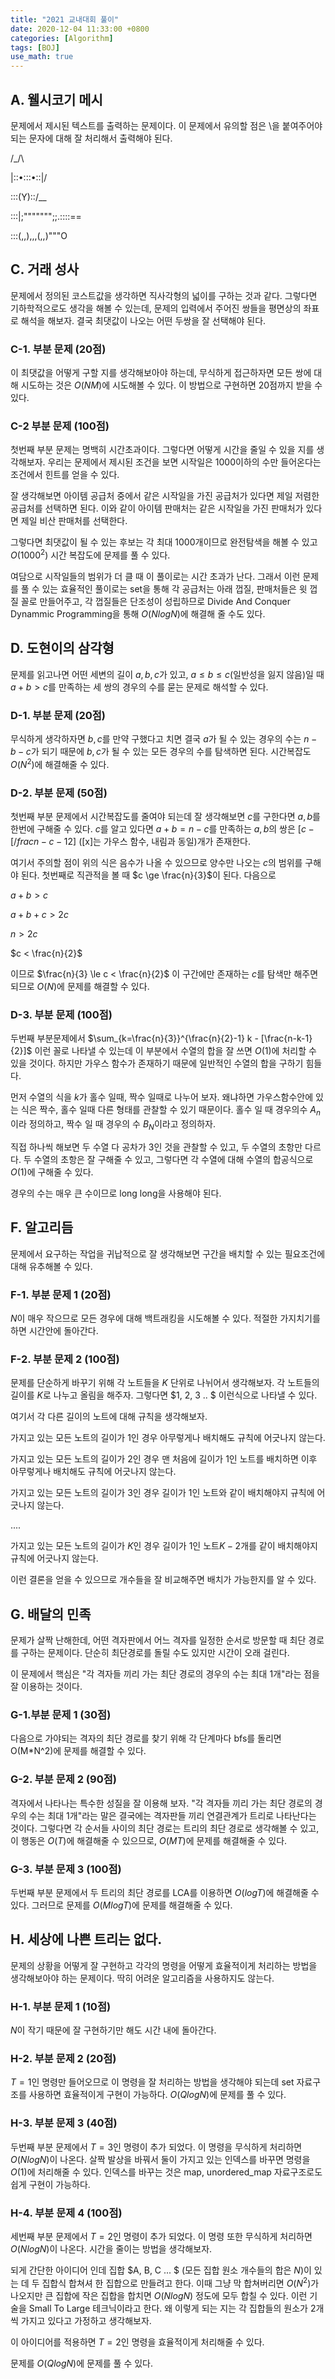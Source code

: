 ```yaml
---
title: "2021 교내대회 풀이"
date: 2020-12-04 11:33:00 +0800
categories: [Algorithm]
tags: [BOJ]
use_math: true
---
```




## A. 웰시코기 메시

문제에서 제시된 텍스트를 출력하는 문제이다. 이 문제에서 유의할 점은 \을 붙여주어야 되는 문자에 대해 잘 처리해서 출력해야 된다.

/\_/\

\|::•:::•::|/

::\:(Y)::/__

:::|;""""""";;.::::\==

:::(,,),,,(,,)"""O



## C. 거래 성사

 문제에서 정의된 코스트값을 생각하면 직사각형의 넓이를 구하는 것과 같다. 그렇다면 기하학적으로도 생각을 해볼 수 있는데, 문제의 입력에서 주어진 쌍들을 평면상의 좌표로 해석을 해보자. 결국 최댓값이 나오는 어떤 두쌍을 잘 선택해야 된다.

### C-1. 부분 문제 (20점)

  이 최댓값을 어떻게 구할 지를 생각해보아야 하는데, 무식하게 접근하자면 모든 쌍에 대해 시도하는 것은 $O(NM)$에 시도해볼 수 있다. 이 방법으로 구현하면 20점까지 받을 수 있다.

### C-2 부분 문제 (100점)

  첫번째 부분 문제는 명백히 시간초과이다. 그렇다면 어떻게 시간을 줄일 수 있을 지를 생각해보자. 우리는 문제에서 제시된 조건을 보면 시작일은 1000이하의 수만 들어온다는 조건에서 힌트를 얻을 수 있다.

  잘 생각해보면 아이템 공급처 중에서 같은 시작일을 가진 공급처가 있다면 제일 저렴한 공급처를 선택하면 된다. 이와 같이 아이템 판매처는 같은 시작일을 가진 판매처가 있다면 제일 비산 판매처를 선택한다.

  그렇다면 최댓값이 될 수 있는 후보는 각 최대 1000개이므로 완전탐색을 해볼 수 있고 $O(1000^2)$ 시간 복잡도에 문제를 풀 수 있다.



 여담으로 시작일들의 범위가 더 클 때 이 풀이로는 시간 초과가 난다. 그래서 이런 문제를 풀 수 있는 효율적인 풀이로는 set을 통해 각 공급처는 아래 껍질, 판매처들은 윗 껍질 꼴로 만들어주고, 각 껍질들은 단조성이 성립하므로 Divide And Conquer Dynammic Programming을 통해 $O(NlogN)$에 해결해 줄 수도 있다. 



## D. 도현이의 삼각형

 문제를 읽고나면 어떤 세변의 길이 $a, b, c$가 있고, $a \le b \le c$(일반성을 잃지 않음)일 때 $a + b > c$를 만족하는 세 쌍의 경우의 수를 묻는 문제로 해석할 수 있다.

### D-1. 부분 문제 (20점)

 무식하게 생각하자면 $b, c$를 만약 구했다고 치면 결국 $a$가 될 수 있는 경우의 수는 $n-b-c$가 되기 때문에 $b, c$가 될 수 있는 모든 경우의 수를 탐색하면 된다. 시간복잡도 $O(N^2)$에 해결해줄 수 있다.

### D-2. 부분 문제 (50점)

 첫번째 부분 문제에서 시간복잡도를 줄여야 되는데 잘 생각해보면 $c$를 구한다면 $a, b$를 한번에 구해줄 수 있다. $c$를 알고 있다면 $a+b = n-c$를 만족하는 $a, b$의 쌍은 $[c - [/frac{n-c-1}{2}]$ ([x]는 가우스 함수, 내림과 동일)개가 존재한다.

  여기서 주의할 점이 위의 식은 음수가 나올 수 있으므로 양수만 나오는 $c$의 범위를 구해야 된다. 첫번째로 직관적을 볼 때 $c \ge \frac{n}{3}$이 된다. 다음으로 

$a + b > c$ 

$a + b + c > 2c$ 

$n > 2c$ 

$c < \frac{n}{2}$ 

  이므로 $\frac{n}{3} \le c < \frac{n}{2}$ 이 구간에만 존재하는 $c$를 탐색만 해주면 되므로 $O(N)$에 문제를 해결할 수 있다.

### D-3. 부분 문제 (100점)

  두번째 부분문제에서 $\sum_{k=\frac{n}{3}}^{\frac{n}{2}-1} k - [\frac{n-k-1}{2}]$ 이런 꼴로 나타낼 수 있는데 이 부분에서 수열의 합을 잘 쓰면 $O(1)$에 처리할 수 있을 것이다. 하지만 가우스 함수가 존재하기 때문에 일반적인 수열의 합을 구하기 힘들다.

  먼저 수열의 식을 $k$가 홀수 일때, 짝수 일때로 나누어 보자. 왜냐하면 가우스함수안에 있는 식은 짝수, 홀수 일때 다른 형태를 관찰할 수 있기 때문이다. 홀수 일 때 경우의수 $A_n$이라 정의하고, 짝수 일 때 경우의 수 $B_N$이라고 정의하자.

  직접 하나씩 해보면 두 수열 다 공차가 3인 것을 관찰할 수 있고, 두 수열의 초항만 다르다. 두 수열의 초항은 잘 구해줄 수 있고, 그렇다면 각 수열에 대해 수열의 합공식으로 $O(1)$에 구해줄 수 있다.

  경우의 수는 매우 큰 수이므로 long long을 사용해야 된다.



## F. 알고리듬

  문제에서 요구하는 작업을 귀납적으로 잘 생각해보면 구간을 배치할 수 있는 필요조건에 대해 유추해볼 수 있다.

### F-1. 부분 문제 1 (20점)

 $N$이 매우 작으므로 모든 경우에 대해 백트래킹을 시도해볼 수 있다. 적절한 가지치기를 하면 시간안에 돌아간다.

### F-2. 부분 문제 2 (100점)

 문제를 단순하게 바꾸기 위해 각 노트들을 $K$ 단위로 나뉘어서 생각해보자. 각 노트들의 길이를 $K$로 나누고 올림을 해주자. 그렇다면 $1, 2, 3 .. $ 이런식으로 나타낼 수 있다.

 여기서 각 다른 길이의 노트에 대해 규칙을 생각해보자. 

 가지고 있는 모든 노트의 길이가 1인 경우 아무렇게나 배치해도 규칙에 어긋나지 않는다.

 가지고 있는 모든 노트의 길이가 2인 경우 맨 처음에 길이가 1인 노트를 배치하면 이후 아무렇게나 배치해도 규칙에 어긋나지 않는다.

 가지고 있는 모든 노트의 길이가 3인 경우 길이가 1인 노트와 같이 배치해야지 규칙에 어긋나지 않는다.

 ....

 가지고 있는 모든 노트의 길이가 $K$인 경우 길이가 1인 노트$K-2$개를 같이 배치해야지 규칙에 어긋나지 않는다.

 이런 결론을 얻을 수 있으므로 개수들을 잘 비교해주면 배치가 가능한지를 알 수 있다.



## G. 배달의 민족

  문제가 살짝 난해한데, 어떤 격자판에서 어느 격자를 일정한 순서로 방문할 때 최단 경로를 구하는 문제이다. 단순히 최단경로를 돌릴 수도 있지만 시간이 오래 걸린다. 

 이 문제에서 핵심은 "각 격자들 끼리 가는 최단 경로의 경우의 수는 최대 1개"라는 점을 잘 이용하는 것이다.

### G-1.부분 문제 1 (30점)

 다음으로 가야되는 격자의 최단 경로를 찾기 위해 각 단계마다 bfs를 돌리면 O(M*N^2)에 문제를 해결할 수 있다.

### G-2. 부분 문제 2 (90점)

 격자에서 나타나는 특수한 성질을 잘 이용해 보자. "각 격자들 끼리 가는 최단 경로의 경우의 수는 최대 1개"라는 말은 결국에는 격자판들 끼리 연결관계가 트리로 나타난다는 것이다.  그렇다면 각 순서들 사이의 최단 경로는 트리의 최단 경로로 생각해볼 수 있고, 이 행동은 $O(T)$에 해결해줄 수 있으므로, $O(MT)$에 문제를 해결해줄 수 있다.

### G-3. 부분 문제 3 (100점)  

 두번째 부분 문제에서 두 트리의 최단 경로를 LCA를 이용하면 $O(logT)$에 해결해줄 수 있다. 그러므로 문제를 $O(MlogT)$에 문제를 해결해줄 수 있다.



## H. 세상에 나쁜 트리는 없다.

 문제의 상황을 어떻게 잘 구현하고 각각의 명령을 어떻게 효율적이게 처리하는 방법을 생각해보아야 하는 문제이다. 딱히 어려운 알고리즘을 사용하지도 않는다.

### H-1. 부분 문제 1 (10점)

 $N$이 작기 때문에 잘 구현하기만 해도 시간 내에 돌아간다.

### H-2. 부분 문제 2 (20점)

 $T=1$인 명령만 들어오므로 이 명령을 잘 처리하는 방법을 생각해야 되는데 set 자료구조를 사용하면 효율적이게 구현이 가능하다. $O(QlogN)$에 문제를 풀 수 있다.

### H-3. 부분 문제 3 (40점)

 두번째 부분 문제에서 $T=3$인 명령이 추가 되었다. 이 명령을 무식하게 처리하면 $O(NlogN)$이 나온다. 살짝 발상을 바꿔서 둘이 가지고 있는 인덱스를 바꾸면 명령을 $O(1)$에 처리해줄 수 있다. 인덱스를 바꾸는 것은 map, unordered_map 자료구조로도 쉽게 구현이 가능하다.

### H-4. 부분 문제 4 (100점)

 세번째 부분 문제에서 $T=2$인 명령이 추가 되었다. 이 명령 또한 무식하게 처리하면 $O(NlogN)$이 나온다. 시간을 줄이는 방법을 생각해보자. 

 되게 간단한 아이디어 인데 집합 $A, B, C ... $ (모든 집합 원소 개수들의 합은 $N$)이 있는 데 두 집합식 합쳐셔 한 집합으로 만들려고 한다. 이때 그냥 막 합쳐버리면 $O(N^2)$가 나오지만 큰 집합에 작은 집합을 합치면 $O(NlogN)$ 정도에 모두 합칠 수 있다. 이런 기술을 Small To Large 테크닉이라고 한다. 왜 이렇게 되는 지는 각 집합들의 원소가 2개씩 가지고 있다고 가정하고 생각해보자.

 이 아이디어를 적용하면 $T=2$인 명령을 효율적이게 처리해줄 수 있다.

 문제를 $O(QlogN)$에 문제를 풀 수 있다.

